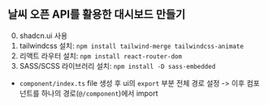 ## 날씨 오픈 API를 활용한 대시보드 만들기

0. shadcn.ui 사용
1. tailwindcss 설치: `npm install tailwind-merge tailwindcss-animate`
2. 리액트 라우터 설치: `npm install react-router-dom`
3. SASS/SCSS 라이브러리 설치: `npm install -D sass-embedded`

- `component/index.ts` file 생성 후 ui의 `export` 부분 전체 경로 설정 -> 이후 컴포넌트를 하나의 경로(`@/component`)에서 import
